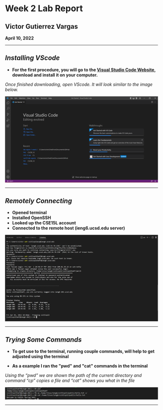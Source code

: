 # Week 2 Lab Report

## Victor Gutierrez Vargas 

**April 10, 2022**

---

## *Installing VScode*

* **For the first procedure, you will go to the [Visual Studio Code Website](https://code.visualstudio.com/), download and install it on your computer.**

*Once finished downloading, open VScode. It will look similar to the image below.*

![Installing VScode](https://github.com/victorvm77/lab-report-1-week-2/blob/main/installingVscode.png?raw=true "Vscode")

---

## *Remotely Connecting*

* **Opened terminal**
* **Installed OpenSSH**
* **Looked up the CSE15L account**
* **Connected to the remote host (ieng6.ucsd.edu server)**

![Remotely Connecting](https://raw.githubusercontent.com/victorvm77/lab-report-1-week-2/main/remotelyConnecting.png "Connecting")

---
## *Trying Some Commands*

* **To get use to the terminal, running couple commands, will help to get adjusted using the terminal**

* **As a example I ran the "pwd" and "cat" commands in the terminal**

*Using the “pwd” we are shown the path of the current directory and command “cp” copies a file and “cat” shows you what in the file*

![Running Commands](https://raw.githubusercontent.com/victorvm77/lab-report-1-week-2/main/runningCommands.png "Running Commands")

---

